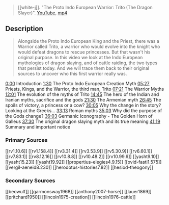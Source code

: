 > [[white-j]]. "The Proto Indo European Warrior: Trito (The Dragon Slayer)". [YouTube](https://youtu.be/DUnha1AI3Hk), [mp4](white-j2021-warrior.mp4)


## Description
> Alongside the Proto Indo European King and the Priest, there was a Warrior called Trito, a warrior who would evolve into the knight who would defeat dragons to rescue princesses. But that wasn't his original purpose. In this video we look at the Indo European mythologies of dragon slaying, and of cattle raiding, the two types that persist today. And we will trace them back to their original sources to uncover who this first warrior really was. 

[0:00](https://www.youtube.com/watch?v=DUnha1AI3Hk&list=PLru2Z4KGjAVIOyMEKaYcgIUrdOBHhuoBe&index=10&t=0s) Introduction
[1:30](https://www.youtube.com/watch?v=DUnha1AI3Hk&list=PLru2Z4KGjAVIOyMEKaYcgIUrdOBHhuoBe&index=10&t=90s) The Proto Indo European Creation Myth
[05:27](https://www.youtube.com/watch?v=DUnha1AI3Hk&list=PLru2Z4KGjAVIOyMEKaYcgIUrdOBHhuoBe&index=10&t=327s) Priests, Kings, and the Warrior, the third man, Trito
[07:21](https://www.youtube.com/watch?v=DUnha1AI3Hk&list=PLru2Z4KGjAVIOyMEKaYcgIUrdOBHhuoBe&index=10&t=441s) The Warrior Myths
[12:01](https://www.youtube.com/watch?v=DUnha1AI3Hk&list=PLru2Z4KGjAVIOyMEKaYcgIUrdOBHhuoBe&index=10&t=721s) The evolution of the myths of Trito
[14:45](https://www.youtube.com/watch?v=DUnha1AI3Hk&list=PLru2Z4KGjAVIOyMEKaYcgIUrdOBHhuoBe&index=10&t=885s) The hero of the Indian and Iranian myths, sacrifice and the gods
[21:30](https://www.youtube.com/watch?v=DUnha1AI3Hk&list=PLru2Z4KGjAVIOyMEKaYcgIUrdOBHhuoBe&index=10&t=1290s) The Armenian myth
[26:45](https://www.youtube.com/watch?v=DUnha1AI3Hk&list=PLru2Z4KGjAVIOyMEKaYcgIUrdOBHhuoBe&index=10&t=1605s) The spoils of victory, a princess or a cow?
[30:05](https://www.youtube.com/watch?v=DUnha1AI3Hk&list=PLru2Z4KGjAVIOyMEKaYcgIUrdOBHhuoBe&index=10&t=1805s) Why the change in the story? Looking at the Greeks...
[33:13](https://www.youtube.com/watch?v=DUnha1AI3Hk&list=PLru2Z4KGjAVIOyMEKaYcgIUrdOBHhuoBe&index=10&t=1993s) Roman myths
[35:03](https://www.youtube.com/watch?v=DUnha1AI3Hk&list=PLru2Z4KGjAVIOyMEKaYcgIUrdOBHhuoBe&index=10&t=2103s) Why did the purpose of the Gods change?
[36:03](https://www.youtube.com/watch?v=DUnha1AI3Hk&list=PLru2Z4KGjAVIOyMEKaYcgIUrdOBHhuoBe&index=10&t=2163s) Germanic Iconography - The Golden Horn of Galleus
[37:30](https://www.youtube.com/watch?v=DUnha1AI3Hk&list=PLru2Z4KGjAVIOyMEKaYcgIUrdOBHhuoBe&index=10&t=2250s) The original dragon slaying myth and its true meaning
[41:19](https://www.youtube.com/watch?v=DUnha1AI3Hk&list=PLru2Z4KGjAVIOyMEKaYcgIUrdOBHhuoBe&index=10&t=2479s) Summary and important notice

### Primary Sources
[[rv1.10.6]]
[[rv1.158.4]]
[[rv3.31.4]]
[[rv3.53.9]]
[[rv5.30.9]]
[[rv6.60.1]]
[[rv7.83.1]]
[[rv8.12.16]]
[[rv10.8.8]]
[[rv10.48.2]]
[[rv10.99.6]]
[[yasht9.10]]
[[yasht15.23]]
[[yasht19.92]] 
[[propertius-elegies4.9.15]]
[[ovid-fasti1.575]]
[[vergil-aeneid8.230]]
[[herodotus-histories7.82]]
[[hesiod-theogony]]

### Secondary Sources
[[beowulf]]
[[garmonsway1968]]
[[anthony2007-horse]]
[[lauer1869]] 
[[pritchard1950]]
[[lincoln1975-creation]]
[[lincoln1976-cattle]]